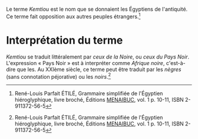 <!-- TITLE: Kemtiou -->
<!-- SUBTITLE: Présentation du peuple Kemtiou -->

Le terme *Kemtiou* est le nom que se donnaient les Égyptiens de l'antiquité. Ce terme fait opposition aux autres peuples étrangers.[^1]
# Interprétation du terme
*Kemtiou* se traduit littéralement par *ceux de la Noire*, ou *ceux du Pays Noir*. L'expression « Pays Noir » est à interpréter comme *Afrique noire*, c'est-à-dire que les. Au XXIème siècle, ce terme peut être traduit par les *nègres* (sans connotation péjorative) ou les *noirs*.[^1]

<!-- Sources -->
[^1]:René-Louis Parfait ÉTILÉ, Grammaire simplifiée de l'Égyptien hiéroglyphique, livre broché, Éditions [MENAIBUC](http://www.menaibuc.com/), vol. 1 p. 10-11, ISBN 2-911372-56-5